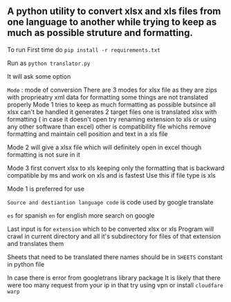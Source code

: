 ## A python utility to convert xlsx and xls files from one language to another while trying to keep as much as possible struture and formatting.


To run First time do 
` pip install -r requirements.txt `


Run as 
`python translator.py `


It will ask some option

`Mode` : mode of conversion 
There are 3 modes  for xlsx file as they are zips with proprieatry xml data for formatting some things are not translated properly
Mode 1 tries to keep as much formatting as possible butsince all xlsx can't be handled
it generates 2 target files one is translated xlsx with formatting ( in case it doesn't open try renaming extension to xls or using any other software than excel)
other is compatibility file whichs remove formatting and maintain cell position and text in a xls file

Mode 2 will give a xlsx file which will definitely open in excel though formatting is not sure in it

Mode 3 first convert xlsx to xls keeping only the formatting that is backward compatible by ms and work on xls and is fastest Use this if file type is xls

Mode 1 is preferred for use

`Source and destiantion language code` is code used by google translate  

`es` for spanish
`en` for english
more search on google

Last input is for `extension` which to be converted xlsx or xls
Program will crawl in current directory and all it's subdirectory for files of that extension and translates them



Sheets that need to be translated there names should be in `SHEETS` constant in python file


In case there is error from googletrans library package It is likely that there were too many request from your ip in that try using vpn or install `cloudfare warp`
